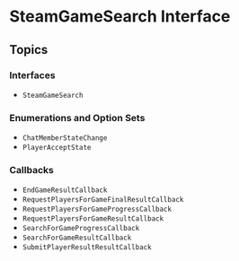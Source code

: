 # SteamGameSearch Interface

## Topics

### Interfaces
- ``SteamGameSearch``

### Enumerations and Option Sets
- ``ChatMemberStateChange``
- ``PlayerAcceptState``

### Callbacks
- ``EndGameResultCallback``
- ``RequestPlayersForGameFinalResultCallback``
- ``RequestPlayersForGameProgressCallback``
- ``RequestPlayersForGameResultCallback``
- ``SearchForGameProgressCallback``
- ``SearchForGameResultCallback``
- ``SubmitPlayerResultResultCallback``

